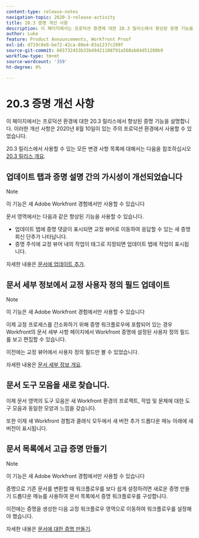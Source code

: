 ```yaml
---
content-type: release-notes
navigation-topic: 2020-3-release-activity
title: 20.3 증명 개선 사항
description: 이 페이지에서는 프로덕션 환경에 대한 20.3 릴리스에서 향상된 증명 기능을 설명합니다. 이러한 개선 사항은 2020년 8월 10일이 있는 주의 프로덕션 환경에서 사용할 수 있었습니다.
author: Luke
feature: Product Announcements, Workfront Proof
exl-id: d719c8e8-be72-42ca-80e4-83a1237c299f
source-git-commit: 665732453b33b49421108791a560ab84d51280b9
workflow-type: tm+mt
source-wordcount: '359'
ht-degree: 0%

---
```


# 20.3 증명 개선 사항

이 페이지에서는 프로덕션 환경에 대한 20.3 릴리스에서 향상된 증명 기능을 설명합니다. 이러한 개선 사항은 2020년 8월 10일이 있는 주의 프로덕션 환경에서 사용할 수 있었습니다.

20.3 릴리스에서 사용할 수 있는 모든 변경 사항 목록에 대해서는 다음을 참조하십시오 [20.3 릴리스 개요](../../../product-announcements/product-releases/20.3-release-activity/20.3-release-overview.md).

## 업데이트 탭과 증명 설명 간의 가시성이 개선되었습니다

>[!NOTE]
>
>이 기능은 새 Adobe Workfront 경험에서만 사용할 수 있습니다

문서 영역에서는 다음과 같은 향상된 기능을 사용할 수 있습니다.

* 업데이트 탭에 증명 댓글이 표시되면 교정 뷰어로 이동하여 응답할 수 있는 새 증명 회신 단추가 나타납니다.
* 증명 주석에 교정 뷰어 내의 작업이 태그로 지정되면 업데이트 탭에 작업이 표시됩니다.

자세한 내용은 [문서에 업데이트 추가](../../../documents/managing-documents/add-update-documents.md).

## 문서 세부 정보에서 교정 사용자 정의 필드 업데이트

>[!NOTE]
>
>이 기능은 새 Adobe Workfront 경험에서만 사용할 수 있습니다

이제 교정 프로세스를 간소화하기 위해 증명 워크플로우에 포함되어 있는 경우 Workfront의 문서 세부 사항 페이지에서 Workfront 증명에 설정된 사용자 정의 필드를 보고 편집할 수 있습니다.

이전에는 교정 뷰어에서 사용자 정의 필드만 볼 수 있었습니다.

자세한 내용은 [문서 세부 정보 개요](../../../documents/managing-documents/document-details-overview.md).

## 문서 도구 모음을 새로 찾습니다.

이제 문서 영역의 도구 모음은 새 Workfront 환경의 프로젝트, 작업 및 문제에 대한 도구 모음과 동일한 모양과 느낌을 갖습니다.

또한 이제 새 Workfront 경험과 클래식 모두에서 새 버전 추가 드롭다운 메뉴 아래에 새 버전이 표시됩니다.

## 문서 목록에서 고급 증명 만들기

>[!NOTE]
>
>이 기능은 새 Adobe Workfront 경험에서만 사용할 수 있습니다

증명으로 기존 문서를 변환할 때 워크플로우를 보다 쉽게 설정하려면 새로운 증명 만들기 드롭다운 메뉴를 사용하여 문서 목록에서 증명 워크플로우를 구성합니다.

이전에는 증명을 생성한 다음 교정 워크플로우 영역으로 이동하여 워크플로우를 설정해야 했습니다.

자세한 내용은 [문서에 대한 증명 만들기](../../../review-and-approve-work/proofing/creating-proofs-within-workfront/generate-proof-for-a-document.md).

